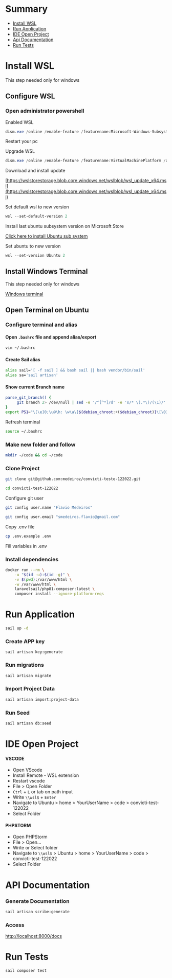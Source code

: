 # Summary
- [Install WSL](#install-wsl)
- [Run Application](#run-application)
- [IDE Open Project](#ide-open-project)
- [Api Documentation](#api-documentation)
- [Run Tests](#run-tests)


# Install WSL
This step needed only for windows

## Configure WSL
### Open administrator powershell

Enabled WSL
```powershell
dism.exe /online /enable-feature /featurename:Microsoft-Windows-Subsystem-Linux /all /norestart
```

Restart your pc

Upgrade WSL

```powershell
dism.exe /online /enable-feature /featurename:VirtualMachinePlatform /all /norestart
```

Download and install update

[https://wslstorestorage.blob.core.windows.net/wslblob/wsl_update_x64.msi](https://wslstorestorage.blob.core.windows.net/wslblob/wsl_update_x64.msi)

Set default wsl to new version
```powershell
wsl --set-default-version 2
```

Install last ubuntu subsystem version on Microsoft Store

[Click here to install Ubuntu sub system](https://www.microsoft.com/store/productId/9NBLGGH4MSV6)

Set ubuntu to new version
```powershell
wsl --set-version Ubuntu 2
```

## Install Windows Terminal
This step needed only for windows

[Windows terminal](https://docs.microsoft.com/en-us/windows/terminal/get-started)

## Open Terminal on Ubuntu

### Configure terminal and alias
#### Open `.bashrc` file and append alias/export
```bash
vim ~/.bashrc
```
#### Create Sail alias
```bash
alias sail='[ -f sail ] && bash sail || bash vendor/bin/sail'
alias sa='sail artisan'
```
#### Show current Branch name
```bash
parse_git_branch() {
     git branch 2> /dev/null | sed -e '/^[^*]/d' -e 's/* \(.*\)/(\1)/'
}
export PS1="\[\e]0;\u@\h: \w\a\]${debian_chroot:+($debian_chroot)}\[\033[01;32m\]\u@\h\[\033[00m\]:\[\033[01;34m\]\w \[\e[91m\]\$(parse_git_branch)\[\033[00m\]\n$ "
```
Refresh terminal

```bash
source ~/.bashrc
```

### Make new folder and follow
```bash
mkdir ~/code && cd ~/code
```

### Clone Project
```bash
git clone git@github.com:medeiroz/convicti-teste-122022.git
```

```bash
cd convicti-test-122022
```

Configure git user
```bash
git config user.name "Flavio Medeiros"
```
```bash
git config user.email "smedeiros.flavio@gmail.com"
```

Copy .env file
```bash
cp .env.example .env
```

Fill variables in .env


### Install dependencies
```bash
docker run --rm \
    -u "$(id -u):$(id -g)" \
    -v $(pwd):/var/www/html \
    -w /var/www/html \
    laravelsail/php81-composer:latest \
    composer install --ignore-platform-reqs
```

# Run Application
```bash
sail up -d
```

### Create APP key
```
sail artisan key:generate
```

### Run migrations
```bash
sail artisan migrate
```

### Import Project Data
```bash
sail artisan import:project-data
```

### Run Seed
```bash
sail artisan db:seed
```


# IDE Open Project
#### VSCODE
- Open VScode
- Install Remote - WSL extension
- Restart vscode
- File > Open Folder
- `Ctrl` + `L` or tab on path input
- Write `\\wsl$` + `Enter`
- Navigate to Ubuntu > home > YourUserName > code > convicti-test-122022
- Select Folder

#### PHPSTORM
- Open PHPStorm
- File > Open...
- Write or Select folder
- Navigate to `\\wsl$` > Ubuntu > home > YourUserName > code > convicti-test-122022
- Select Folder


# API Documentation
### Generate Documentation
```bash
sail artisan scribe:generate
```
### Access
[http://localhost:8000/docs](http://localhost:8000/docs)


# Run Tests
```bash
sail composer test
```
